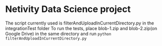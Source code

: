 #  Netivity Data Science project

The script currently used is filterAndUploadInCurrentDirectory.py in the integrationTest folder
To run the tests, place blob-1.zip and blob-2.zip(on Google Drive) in the same directory and run `python filterAndUploadInCurrentDirectory.py`
